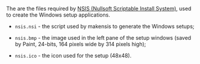 The are the files required by [NSIS (Nullsoft Scriptable Install System)](http://nsis.sourceforge.net/Main_Page), used to create the Windows setup applications.

* `nsis.nsi` - the script used by makensis to generate the Windows setups;

* `nsis.bmp` - the image used in the left pane of the setup windows (saved by Paint, 24-bits, 164 pixels wide by 314 pixels high);

* `nsis.ico` - the icon used for the setup (48x48).
